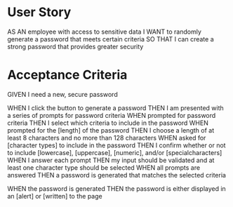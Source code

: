 # User Story
AS AN employee with access to sensitive data
I WANT to randomly generate a password that meets certain criteria
SO THAT I can create a strong password that provides greater security

# Acceptance Criteria

GIVEN I need a new, secure password

WHEN I click the button to generate a password
THEN I am presented with a series of prompts for password criteria
WHEN prompted for password criteria
THEN I select which criteria to include in the password
WHEN prompted for the [length] of the password
THEN I choose a length of at least 8 characters and no more than 128 characters
WHEN asked for [character types] to include in the password
THEN I confirm whether or not to include [lowercase], [uppercase], [numeric], and/or [specialcharacters]
WHEN I answer each prompt
THEN my input should be validated and at least one character type should be selected
WHEN all prompts are answered
THEN a password is generated that matches the selected criteria

WHEN the password is generated
THEN the password is either displayed in an [alert] or [written] to the page